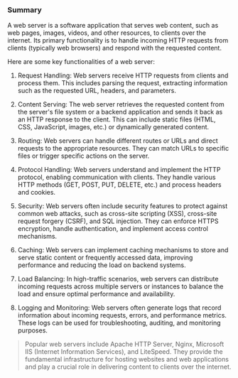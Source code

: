 ### Summary

A web server is a software application that serves web content, such as web pages, images, videos, and other resources, to clients over the internet. Its primary functionality is to handle incoming HTTP requests from clients (typically web browsers) and respond with the requested content.

Here are some key functionalities of a web server:

1. Request Handling: Web servers receive HTTP requests from clients and process them. This includes parsing the request, extracting information such as the requested URL, headers, and parameters.
    
2. Content Serving: The web server retrieves the requested content from the server's file system or a backend application and sends it back as an HTTP response to the client. This can include static files (HTML, CSS, JavaScript, images, etc.) or dynamically generated content.
    
3. Routing: Web servers can handle different routes or URLs and direct requests to the appropriate resources. They can match URLs to specific files or trigger specific actions on the server.
    
4. Protocol Handling: Web servers understand and implement the HTTP protocol, enabling communication with clients. They handle various HTTP methods (GET, POST, PUT, DELETE, etc.) and process headers and cookies.
    
5. Security: Web servers often include security features to protect against common web attacks, such as cross-site scripting (XSS), cross-site request forgery (CSRF), and SQL injection. They can enforce HTTPS encryption, handle authentication, and implement access control mechanisms.
    
6. Caching: Web servers can implement caching mechanisms to store and serve static content or frequently accessed data, improving performance and reducing the load on backend systems.
    
7. Load Balancing: In high-traffic scenarios, web servers can distribute incoming requests across multiple servers or instances to balance the load and ensure optimal performance and availability.
    
8. Logging and Monitoring: Web servers often generate logs that record information about incoming requests, errors, and performance metrics. These logs can be used for troubleshooting, auditing, and monitoring purposes.
    

> Popular web servers include Apache HTTP Server, Nginx, Microsoft IIS (Internet Information Services), and LiteSpeed. They provide the fundamental infrastructure for hosting websites and web applications and play a crucial role in delivering content to clients over the internet.